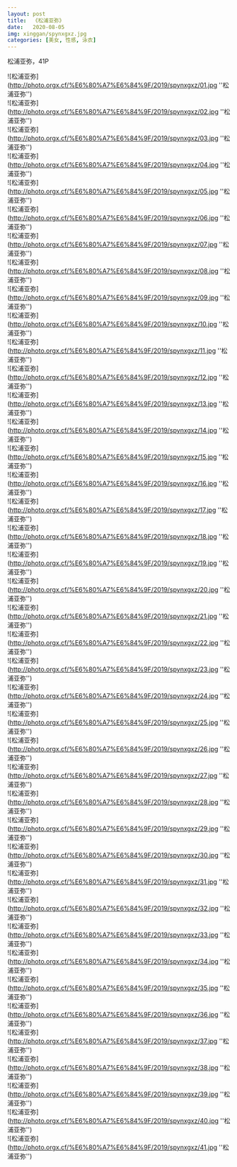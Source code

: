 ```yaml
---
layout: post
title:  《松浦亚弥》
date:   2020-08-05
img: xinggan/spynxgxz.jpg
categories: [美女, 性感, 泳衣]
---
```


松浦亚弥，41P

![松浦亚弥](http://photo.orgx.cf/%E6%80%A7%E6%84%9F/2019/spynxgxz/01.jpg ''松浦亚弥'') <br>
![松浦亚弥](http://photo.orgx.cf/%E6%80%A7%E6%84%9F/2019/spynxgxz/02.jpg ''松浦亚弥'') <br>
![松浦亚弥](http://photo.orgx.cf/%E6%80%A7%E6%84%9F/2019/spynxgxz/03.jpg ''松浦亚弥'') <br>
![松浦亚弥](http://photo.orgx.cf/%E6%80%A7%E6%84%9F/2019/spynxgxz/04.jpg ''松浦亚弥'') <br>
![松浦亚弥](http://photo.orgx.cf/%E6%80%A7%E6%84%9F/2019/spynxgxz/05.jpg ''松浦亚弥'') <br>
![松浦亚弥](http://photo.orgx.cf/%E6%80%A7%E6%84%9F/2019/spynxgxz/06.jpg ''松浦亚弥'') <br>
![松浦亚弥](http://photo.orgx.cf/%E6%80%A7%E6%84%9F/2019/spynxgxz/07.jpg ''松浦亚弥'') <br>
![松浦亚弥](http://photo.orgx.cf/%E6%80%A7%E6%84%9F/2019/spynxgxz/08.jpg ''松浦亚弥'') <br>
![松浦亚弥](http://photo.orgx.cf/%E6%80%A7%E6%84%9F/2019/spynxgxz/09.jpg ''松浦亚弥'') <br>
![松浦亚弥](http://photo.orgx.cf/%E6%80%A7%E6%84%9F/2019/spynxgxz/10.jpg ''松浦亚弥'') <br>
![松浦亚弥](http://photo.orgx.cf/%E6%80%A7%E6%84%9F/2019/spynxgxz/11.jpg ''松浦亚弥'') <br>
![松浦亚弥](http://photo.orgx.cf/%E6%80%A7%E6%84%9F/2019/spynxgxz/12.jpg ''松浦亚弥'') <br>
![松浦亚弥](http://photo.orgx.cf/%E6%80%A7%E6%84%9F/2019/spynxgxz/13.jpg ''松浦亚弥'') <br>
![松浦亚弥](http://photo.orgx.cf/%E6%80%A7%E6%84%9F/2019/spynxgxz/14.jpg ''松浦亚弥'') <br>
![松浦亚弥](http://photo.orgx.cf/%E6%80%A7%E6%84%9F/2019/spynxgxz/15.jpg ''松浦亚弥'') <br>
![松浦亚弥](http://photo.orgx.cf/%E6%80%A7%E6%84%9F/2019/spynxgxz/16.jpg ''松浦亚弥'') <br>
![松浦亚弥](http://photo.orgx.cf/%E6%80%A7%E6%84%9F/2019/spynxgxz/17.jpg ''松浦亚弥'') <br>
![松浦亚弥](http://photo.orgx.cf/%E6%80%A7%E6%84%9F/2019/spynxgxz/18.jpg ''松浦亚弥'') <br>
![松浦亚弥](http://photo.orgx.cf/%E6%80%A7%E6%84%9F/2019/spynxgxz/19.jpg ''松浦亚弥'') <br>
![松浦亚弥](http://photo.orgx.cf/%E6%80%A7%E6%84%9F/2019/spynxgxz/20.jpg ''松浦亚弥'') <br>
![松浦亚弥](http://photo.orgx.cf/%E6%80%A7%E6%84%9F/2019/spynxgxz/21.jpg ''松浦亚弥'') <br>
![松浦亚弥](http://photo.orgx.cf/%E6%80%A7%E6%84%9F/2019/spynxgxz/22.jpg ''松浦亚弥'') <br>
![松浦亚弥](http://photo.orgx.cf/%E6%80%A7%E6%84%9F/2019/spynxgxz/23.jpg ''松浦亚弥'') <br>
![松浦亚弥](http://photo.orgx.cf/%E6%80%A7%E6%84%9F/2019/spynxgxz/24.jpg ''松浦亚弥'') <br>
![松浦亚弥](http://photo.orgx.cf/%E6%80%A7%E6%84%9F/2019/spynxgxz/25.jpg ''松浦亚弥'') <br>
![松浦亚弥](http://photo.orgx.cf/%E6%80%A7%E6%84%9F/2019/spynxgxz/26.jpg ''松浦亚弥'') <br>
![松浦亚弥](http://photo.orgx.cf/%E6%80%A7%E6%84%9F/2019/spynxgxz/27.jpg ''松浦亚弥'') <br>
![松浦亚弥](http://photo.orgx.cf/%E6%80%A7%E6%84%9F/2019/spynxgxz/28.jpg ''松浦亚弥'') <br>
![松浦亚弥](http://photo.orgx.cf/%E6%80%A7%E6%84%9F/2019/spynxgxz/29.jpg ''松浦亚弥'') <br>
![松浦亚弥](http://photo.orgx.cf/%E6%80%A7%E6%84%9F/2019/spynxgxz/30.jpg ''松浦亚弥'') <br>
![松浦亚弥](http://photo.orgx.cf/%E6%80%A7%E6%84%9F/2019/spynxgxz/31.jpg ''松浦亚弥'') <br>
![松浦亚弥](http://photo.orgx.cf/%E6%80%A7%E6%84%9F/2019/spynxgxz/32.jpg ''松浦亚弥'') <br>
![松浦亚弥](http://photo.orgx.cf/%E6%80%A7%E6%84%9F/2019/spynxgxz/33.jpg ''松浦亚弥'') <br>
![松浦亚弥](http://photo.orgx.cf/%E6%80%A7%E6%84%9F/2019/spynxgxz/34.jpg ''松浦亚弥'') <br>
![松浦亚弥](http://photo.orgx.cf/%E6%80%A7%E6%84%9F/2019/spynxgxz/35.jpg ''松浦亚弥'') <br>
![松浦亚弥](http://photo.orgx.cf/%E6%80%A7%E6%84%9F/2019/spynxgxz/36.jpg ''松浦亚弥'') <br>
![松浦亚弥](http://photo.orgx.cf/%E6%80%A7%E6%84%9F/2019/spynxgxz/37.jpg ''松浦亚弥'') <br>
![松浦亚弥](http://photo.orgx.cf/%E6%80%A7%E6%84%9F/2019/spynxgxz/38.jpg ''松浦亚弥'') <br>
![松浦亚弥](http://photo.orgx.cf/%E6%80%A7%E6%84%9F/2019/spynxgxz/39.jpg ''松浦亚弥'') <br>
![松浦亚弥](http://photo.orgx.cf/%E6%80%A7%E6%84%9F/2019/spynxgxz/40.jpg ''松浦亚弥'') <br>
![松浦亚弥](http://photo.orgx.cf/%E6%80%A7%E6%84%9F/2019/spynxgxz/41.jpg ''松浦亚弥'') <br>
